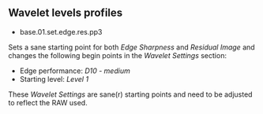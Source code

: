 ## Wavelet levels profiles

- base.01.set.edge.res.pp3

Sets a sane starting point for both *Edge Sharpness* and *Residual Image* and changes the following begin points in the *Wavelet Settings* section:

* Edge performance: *D10 - medium*
* Starting level: *Level 1*

These *Wavelet Settings* are sane(r) starting points and need to be adjusted to reflect the RAW used.
